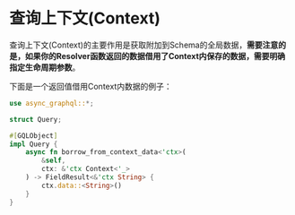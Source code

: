 # 查询上下文(Context)

查询上下文(Context)的主要作用是获取附加到Schema的全局数据，**需要注意的是，如果你的Resolver函数返回的数据借用了Context内保存的数据，需要明确指定生命周期参数**。

下面是一个返回值借用Context内数据的例子：

```rust
use async_graphql::*;

struct Query;

#[GQLObject]
impl Query {
    async fn borrow_from_context_data<'ctx>(
        &self,
        ctx: &'ctx Context<'_>
    ) -> FieldResult<&'ctx String> {
        ctx.data::<String>()
    }
}
```
